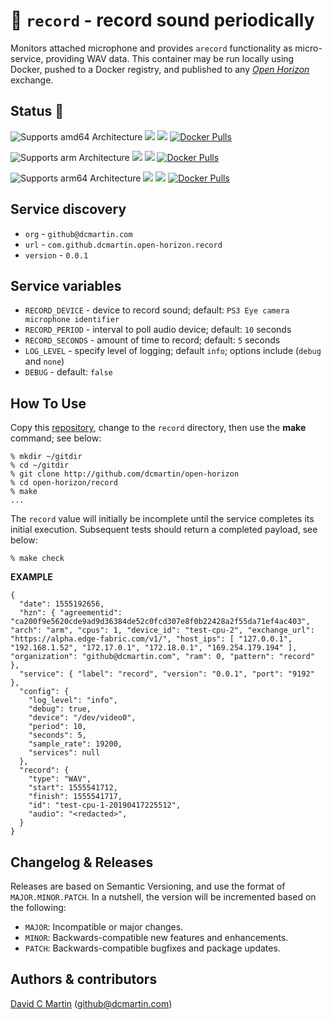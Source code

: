 # &#127908; `record` - record sound periodically

Monitors attached microphone and provides `arecord` functionality as micro-service, providing WAV data.  This container may be run locally using Docker, pushed to a Docker registry, and published to any [_Open Horizon_][open-horizon] exchange.

## Status &#128679;

![Supports amd64 Architecture][amd64-shield]
[![](https://images.microbadger.com/badges/image/dcmartin/amd64_com.github.dcmartin.open-horizon.record.svg)](https://microbadger.com/images/dcmartin/amd64_com.github.dcmartin.open-horizon.record "Get your own image badge on microbadger.com")
[![](https://images.microbadger.com/badges/version/dcmartin/amd64_com.github.dcmartin.open-horizon.record.svg)](https://microbadger.com/images/dcmartin/amd64_com.github.dcmartin.open-horizon.record "Get your own version badge on microbadger.com")
[![Docker Pulls][pulls-amd64]][docker-amd64]

[docker-amd64]: https://hub.docker.com/r/dcmartin/amd64_com.github.dcmartin.open-horizon.record
[pulls-amd64]: https://img.shields.io/docker/pulls/dcmartin/amd64_com.github.dcmartin.open-horizon.record.svg

![Supports arm Architecture][arm-shield]
[![](https://images.microbadger.com/badges/image/dcmartin/arm_com.github.dcmartin.open-horizon.record.svg)](https://microbadger.com/images/dcmartin/arm_com.github.dcmartin.open-horizon.record "Get your own image badge on microbadger.com")
[![](https://images.microbadger.com/badges/version/dcmartin/arm_com.github.dcmartin.open-horizon.record.svg)](https://microbadger.com/images/dcmartin/arm_com.github.dcmartin.open-horizon.record "Get your own version badge on microbadger.com")
[![Docker Pulls][pulls-arm]][docker-arm]

[docker-arm]: https://hub.docker.com/r/dcmartin/arm_com.github.dcmartin.open-horizon.record
[pulls-arm]: https://img.shields.io/docker/pulls/dcmartin/arm_com.github.dcmartin.open-horizon.record.svg

![Supports arm64 Architecture][arm64-shield]
[![](https://images.microbadger.com/badges/image/dcmartin/arm64_com.github.dcmartin.open-horizon.record.svg)](https://microbadger.com/images/dcmartin/arm64_com.github.dcmartin.open-horizon.record "Get your own image badge on microbadger.com")
[![](https://images.microbadger.com/badges/version/dcmartin/arm64_com.github.dcmartin.open-horizon.record.svg)](https://microbadger.com/images/dcmartin/arm64_com.github.dcmartin.open-horizon.record "Get your own version badge on microbadger.com")
[![Docker Pulls][pulls-arm64]][docker-arm64]

[docker-arm64]: https://hub.docker.com/r/dcmartin/arm64_com.github.dcmartin.open-horizon.record
[pulls-arm64]: https://img.shields.io/docker/pulls/dcmartin/arm64_com.github.dcmartin.open-horizon.record.svg

[arm64-shield]: https://img.shields.io/badge/arm64-yes-green.svg
[amd64-shield]: https://img.shields.io/badge/amd64-yes-green.svg
[arm-shield]: https://img.shields.io/badge/arm-yes-green.svg

## Service discovery
+ `org` - `github@dcmartin.com`
+ `url` - `com.github.dcmartin.open-horizon.record`
+ `version` - `0.0.1`

## Service variables
+ `RECORD_DEVICE` - device to record sound; default: `PS3 Eye camera microphone identifier`
+ `RECORD_PERIOD` - interval to poll audio device; default: `10` seconds
+ `RECORD_SECONDS` - amount of time to record; default: `5` seconds
+ `LOG_LEVEL` - specify level of logging; default `info`; options include (`debug` and `none`)
+ `DEBUG` - default: `false`

## How To Use
Copy this [repository][repository], change to the `record` directory, then use the **make** command; see below:

```
% mkdir ~/gitdir
% cd ~/gitdir
% git clone http://github.com/dcmartin/open-horizon
% cd open-horizon/record
% make
...
```

The `record` value will initially be incomplete until the service completes its initial execution.  Subsequent tests should return a completed payload, see below:

```
% make check
```

**EXAMPLE**

```
{   
  "date": 1555192656,
  "hzn": { "agreementid": "ca200f9e5620cde9ad9d36384de52c0fcd307e8f0b22428a2f55da71ef4ac403", "arch": "arm", "cpus": 1, "device_id": "test-cpu-2", "exchange_url": "https://alpha.edge-fabric.com/v1/", "host_ips": [ "127.0.0.1", "192.168.1.52", "172.17.0.1", "172.18.0.1", "169.254.179.194" ], "organization": "github@dcmartin.com", "ram": 0, "pattern": "record" },
  "service": { "label": "record", "version": "0.0.1", "port": "9192" },
  "config": {
    "log_level": "info",
    "debug": true,
    "device": "/dev/video0",
    "period": 10,
    "seconds": 5,
    "sample_rate": 19200,
    "services": null
  },  
  "record": {
    "type": "WAV",
    "start": 1555541712,
    "finish": 1555541717,
    "id": "test-cpu-1-20190417225512",
    "audio": "<redacted>",
  }
}
```

## Changelog & Releases

Releases are based on Semantic Versioning, and use the format
of ``MAJOR.MINOR.PATCH``. In a nutshell, the version will be incremented
based on the following:

- ``MAJOR``: Incompatible or major changes.
- ``MINOR``: Backwards-compatible new features and enhancements.
- ``PATCH``: Backwards-compatible bugfixes and package updates.

## Authors & contributors

[David C Martin][dcmartin] (github@dcmartin.com)

[userinput]: ../record/userinput.json
[service-json]: ../record/service.json
[build-json]: ../record/build.json
[dockerfile]: ../record/Dockerfile


[dcmartin]: https://github.com/dcmartin
[issue]: https://github.com/dcmartin/open-horizon/issues
[macos-install]: http://pkg.bluehorizon.network/macos
[open-horizon]: http://github.com/open-horizon/
[repository]: https://github.com/dcmartin/open-horizon
[setup]: ../setup/README.md
